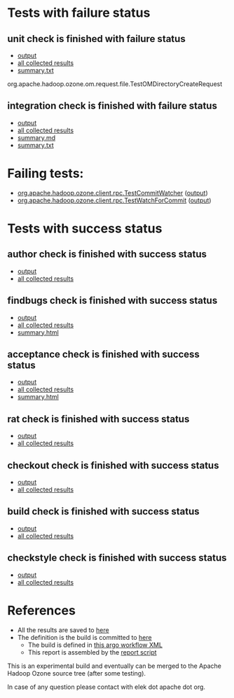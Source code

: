 # Tests with failure status

## unit check is finished with failure status

   * [output](https://raw.githubusercontent.com/elek/ozone-ci-q4/master/trunk/trunk-nightly-20191008-swvtb/unit/output.log)
   * [all collected results](https://github.com/elek/ozone-ci-q4/tree/master/trunk/trunk-nightly-20191008-swvtb/unit)
   * [summary.txt](https://github.com/elek/ozone-ci-q4/tree/master/trunk/trunk-nightly-20191008-swvtb/unit/summary.txt)

org.apache.hadoop.ozone.om.request.file.TestOMDirectoryCreateRequest

## integration check is finished with failure status

   * [output](https://raw.githubusercontent.com/elek/ozone-ci-q4/master/trunk/trunk-nightly-20191008-swvtb/integration/output.log)
   * [all collected results](https://github.com/elek/ozone-ci-q4/tree/master/trunk/trunk-nightly-20191008-swvtb/integration)
   * [summary.md](https://github.com/elek/ozone-ci-q4/tree/master/trunk/trunk-nightly-20191008-swvtb/integration/summary.md)
   * [summary.txt](https://github.com/elek/ozone-ci-q4/tree/master/trunk/trunk-nightly-20191008-swvtb/integration/summary.txt)

# Failing tests: 

 * [org.apache.hadoop.ozone.client.rpc.TestCommitWatcher](hadoop-ozone/integration-test/org.apache.hadoop.ozone.client.rpc.TestCommitWatcher.txt) ([output](hadoop-ozone/integration-test/org.apache.hadoop.ozone.client.rpc.TestCommitWatcher-output.txt))
 * [org.apache.hadoop.ozone.client.rpc.TestWatchForCommit](hadoop-ozone/integration-test/org.apache.hadoop.ozone.client.rpc.TestWatchForCommit.txt) ([output](hadoop-ozone/integration-test/org.apache.hadoop.ozone.client.rpc.TestWatchForCommit-output.txt))


# Tests with success status

## author check is finished with success status

   * [output](https://raw.githubusercontent.com/elek/ozone-ci-q4/master/trunk/trunk-nightly-20191008-swvtb/author/output.log)
   * [all collected results](https://github.com/elek/ozone-ci-q4/tree/master/trunk/trunk-nightly-20191008-swvtb/author)


## findbugs check is finished with success status

   * [output](https://raw.githubusercontent.com/elek/ozone-ci-q4/master/trunk/trunk-nightly-20191008-swvtb/findbugs/output.log)
   * [all collected results](https://github.com/elek/ozone-ci-q4/tree/master/trunk/trunk-nightly-20191008-swvtb/findbugs)
   * [summary.html](https://elek.github.io/ozone-ci-q4/trunk/trunk-nightly-20191008-swvtb/findbugs/summary.html)


## acceptance check is finished with success status

   * [output](https://raw.githubusercontent.com/elek/ozone-ci-q4/master/trunk/trunk-nightly-20191008-swvtb/acceptance/output.log)
   * [all collected results](https://github.com/elek/ozone-ci-q4/tree/master/trunk/trunk-nightly-20191008-swvtb/acceptance)
   * [summary.html](https://elek.github.io/ozone-ci-q4/trunk/trunk-nightly-20191008-swvtb/acceptance/summary.html)


## rat check is finished with success status

   * [output](https://raw.githubusercontent.com/elek/ozone-ci-q4/master/trunk/trunk-nightly-20191008-swvtb/rat/output.log)
   * [all collected results](https://github.com/elek/ozone-ci-q4/tree/master/trunk/trunk-nightly-20191008-swvtb/rat)


## checkout check is finished with success status

   * [output](https://raw.githubusercontent.com/elek/ozone-ci-q4/master/trunk/trunk-nightly-20191008-swvtb/checkout/output.log)
   * [all collected results](https://github.com/elek/ozone-ci-q4/tree/master/trunk/trunk-nightly-20191008-swvtb/checkout)


## build check is finished with success status

   * [output](https://raw.githubusercontent.com/elek/ozone-ci-q4/master/trunk/trunk-nightly-20191008-swvtb/build/output.log)
   * [all collected results](https://github.com/elek/ozone-ci-q4/tree/master/trunk/trunk-nightly-20191008-swvtb/build)


## checkstyle check is finished with success status

   * [output](https://raw.githubusercontent.com/elek/ozone-ci-q4/master/trunk/trunk-nightly-20191008-swvtb/checkstyle/output.log)
   * [all collected results](https://github.com/elek/ozone-ci-q4/tree/master/trunk/trunk-nightly-20191008-swvtb/checkstyle)




# References

 * All the results are saved to [here](https://github.com/elek/ozone-ci-q4/tree/master/trunk/trunk-nightly-20191008-swvtb/)
 * The definition is the build is committed to [here](https://github.com/elek/argo-ozone)
    * The build is defined in [this argo workflow XML](https://github.com/elek/argo-ozone/blob/master/ozone-build.yaml)
    * This report is assembled by the [report script](https://github.com/elek/argo-ozone/blob/master/scripts/report.sh)

This is an experimental build and eventually can be merged to the Apache Hadoop Ozone source tree (after some testing).

In case of any question please contact with elek dot apache dot org.
